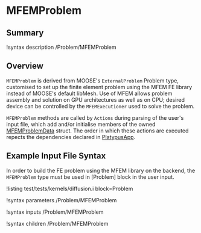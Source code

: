 # MFEMProblem

## Summary

!syntax description /Problem/MFEMProblem

## Overview

`MFEMProblem` is derived from MOOSE's `ExternalProblem` Problem type, customised to set up the
 finite element problem using the MFEM FE library instead of MOOSE's default libMesh. Use of MFEM
 allows problem assembly and solution on GPU architectures as well as on CPU; desired device can be
 controlled by the `MFEMExecutioner` used to solve the problem.

`MFEMProblem` methods are called by `Actions` during parsing of the user's input file, which add
 and/or initialise members of the owned [MFEMProblemData](source/problem/MFEMProblemData.md) struct.
The order in which these actions are executed repects the dependencies declared in
 [PlatypusApp](source/base/PlatypusApp.md).

## Example Input File Syntax

In order to build the FE problem using the MFEM library on the backend, the `MFEMProblem` type must
 be used in [Problem] block in the user input.

!listing test/tests/kernels/diffusion.i block=Problem

!syntax parameters /Problem/MFEMProblem

!syntax inputs /Problem/MFEMProblem

!syntax children /Problem/MFEMProblem
